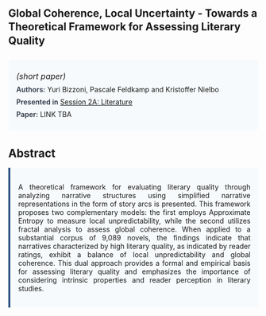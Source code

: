 
<style>    
    h2 {
        margin-top: 0;
        margin-bottom: 1.5rem;
        line-height: 1.3;
    }
    
    h3 {
        margin-top: 2rem;
        margin-bottom: 1rem;
        font-size: 1.4rem;
        font-weight:bold;
    }
    
    .metadata {
        background-color: #f7fafc;
        padding: 1rem;
        border-radius: 6px;
        margin-bottom: 2rem;
    }
    
    .metadata p {
        margin: 0.5rem 0;
    }
    
    .abstract {
        text-align: justify;
        padding: 1rem;
        background-color: #f7fafc;
        border-left: 4px solid #2c5282;
        border-radius: 0 6px 6px 0;
    }
    
    strong {
        color: #2d3748;
        font-weight: 600;
    }
</style>
<main role="main">
<h2>Global Coherence, Local Uncertainty - Towards a Theoretical Framework for Assessing Literary Quality</h2>

<section class="metadata">
<p style='font-size:1rem'><i>(short paper)</i></p>
<p><strong>Authors:</strong> Yuri Bizzoni, Pascale Feldkamp and Kristoffer Nielbo</p>
<p><strong>Presented in</strong> <a href="/programme/#session2A">Session 2A: Literature</a></p>
<p><strong>Paper:</strong> LINK TBA</p>
</section>

<section>
<h3>Abstract</h3>
<div class="abstract">
<p>A theoretical framework for evaluating literary quality through analyzing narrative structures using simplified narrative representations in the form of story arcs is presented. This framework proposes two complementary models: the first employs Approximate Entropy to measure local unpredictability, while the second utilizes fractal analysis to assess global coherence. When applied to a substantial corpus of 9,089 novels, the findings indicate that narratives characterized by high literary quality, as indicated by reader ratings, exhibit a balance of local unpredictability and global coherence. This dual approach provides a formal and empirical basis for assessing literary quality and emphasizes the importance of considering intrinsic properties and reader perception in literary studies.</p>
</div>
</section>
</main>